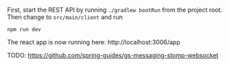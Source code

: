 First, start the REST API by running `./gradlew bootRun` from the project root.
Then change to `src/main/client` and run

```
npm run dev
```

The react app is now running here:
http://localhost:3006/app


TODO: https://github.com/spring-guides/gs-messaging-stomp-websocket

